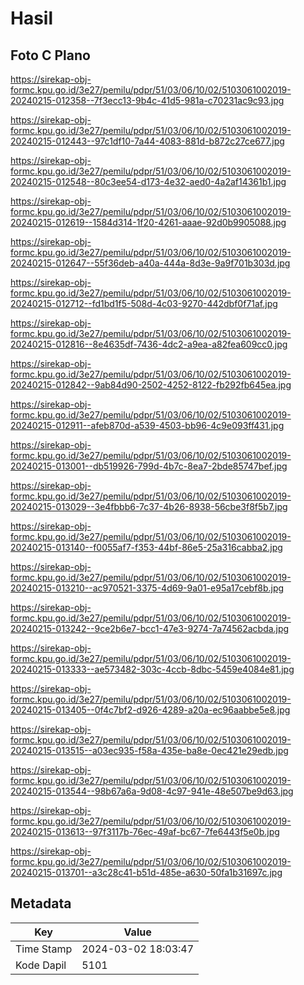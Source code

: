 # Hasil

## Foto C Plano

https://sirekap-obj-formc.kpu.go.id/3e27/pemilu/pdpr/51/03/06/10/02/5103061002019-20240215-012358--7f3ecc13-9b4c-41d5-981a-c70231ac9c93.jpg

https://sirekap-obj-formc.kpu.go.id/3e27/pemilu/pdpr/51/03/06/10/02/5103061002019-20240215-012443--97c1df10-7a44-4083-881d-b872c27ce677.jpg

https://sirekap-obj-formc.kpu.go.id/3e27/pemilu/pdpr/51/03/06/10/02/5103061002019-20240215-012548--80c3ee54-d173-4e32-aed0-4a2af14361b1.jpg

https://sirekap-obj-formc.kpu.go.id/3e27/pemilu/pdpr/51/03/06/10/02/5103061002019-20240215-012619--1584d314-1f20-4261-aaae-92d0b9905088.jpg

https://sirekap-obj-formc.kpu.go.id/3e27/pemilu/pdpr/51/03/06/10/02/5103061002019-20240215-012647--55f36deb-a40a-444a-8d3e-9a9f701b303d.jpg

https://sirekap-obj-formc.kpu.go.id/3e27/pemilu/pdpr/51/03/06/10/02/5103061002019-20240215-012712--fd1bd1f5-508d-4c03-9270-442dbf0f71af.jpg

https://sirekap-obj-formc.kpu.go.id/3e27/pemilu/pdpr/51/03/06/10/02/5103061002019-20240215-012816--8e4635df-7436-4dc2-a9ea-a82fea609cc0.jpg

https://sirekap-obj-formc.kpu.go.id/3e27/pemilu/pdpr/51/03/06/10/02/5103061002019-20240215-012842--9ab84d90-2502-4252-8122-fb292fb645ea.jpg

https://sirekap-obj-formc.kpu.go.id/3e27/pemilu/pdpr/51/03/06/10/02/5103061002019-20240215-012911--afeb870d-a539-4503-bb96-4c9e093ff431.jpg

https://sirekap-obj-formc.kpu.go.id/3e27/pemilu/pdpr/51/03/06/10/02/5103061002019-20240215-013001--db519926-799d-4b7c-8ea7-2bde85747bef.jpg

https://sirekap-obj-formc.kpu.go.id/3e27/pemilu/pdpr/51/03/06/10/02/5103061002019-20240215-013029--3e4fbbb6-7c37-4b26-8938-56cbe3f8f5b7.jpg

https://sirekap-obj-formc.kpu.go.id/3e27/pemilu/pdpr/51/03/06/10/02/5103061002019-20240215-013140--f0055af7-f353-44bf-86e5-25a316cabba2.jpg

https://sirekap-obj-formc.kpu.go.id/3e27/pemilu/pdpr/51/03/06/10/02/5103061002019-20240215-013210--ac970521-3375-4d69-9a01-e95a17cebf8b.jpg

https://sirekap-obj-formc.kpu.go.id/3e27/pemilu/pdpr/51/03/06/10/02/5103061002019-20240215-013242--9ce2b6e7-bcc1-47e3-9274-7a74562acbda.jpg

https://sirekap-obj-formc.kpu.go.id/3e27/pemilu/pdpr/51/03/06/10/02/5103061002019-20240215-013333--ae573482-303c-4ccb-8dbc-5459e4084e81.jpg

https://sirekap-obj-formc.kpu.go.id/3e27/pemilu/pdpr/51/03/06/10/02/5103061002019-20240215-013405--0f4c7bf2-d926-4289-a20a-ec96aabbe5e8.jpg

https://sirekap-obj-formc.kpu.go.id/3e27/pemilu/pdpr/51/03/06/10/02/5103061002019-20240215-013515--a03ec935-f58a-435e-ba8e-0ec421e29edb.jpg

https://sirekap-obj-formc.kpu.go.id/3e27/pemilu/pdpr/51/03/06/10/02/5103061002019-20240215-013544--98b67a6a-9d08-4c97-941e-48e507be9d63.jpg

https://sirekap-obj-formc.kpu.go.id/3e27/pemilu/pdpr/51/03/06/10/02/5103061002019-20240215-013613--97f3117b-76ec-49af-bc67-7fe6443f5e0b.jpg

https://sirekap-obj-formc.kpu.go.id/3e27/pemilu/pdpr/51/03/06/10/02/5103061002019-20240215-013701--a3c28c41-b51d-485e-a630-50fa1b31697c.jpg


## Metadata

| Key        | Value               |
| ---------- | ------------------- |
| Time Stamp | 2024-03-02 18:03:47 |
| Kode Dapil | 5101                |



